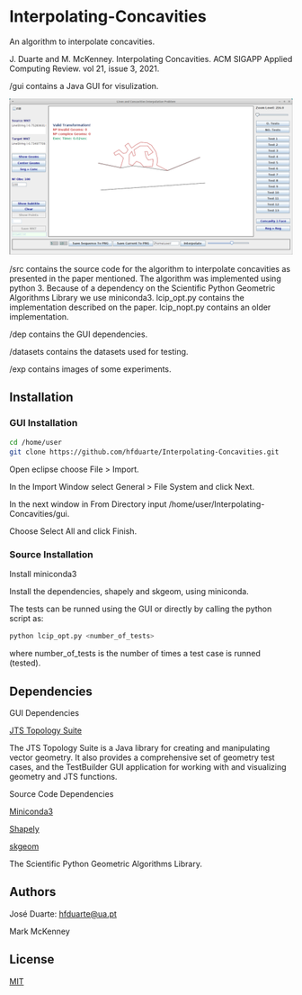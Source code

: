 # Interpolating-Concavities

An algorithm to interpolate concavities.

J. Duarte and M. McKenney. Interpolating Concavities. ACM SIGAPP Applied Computing Review. vol 21, issue 3, 2021.

/gui contains a Java GUI for visulization.

![GUI](https://github.com/hfduarte/Interpolating-Concavities/blob/main/gui.png)

/src contains the source code for the algorithm to interpolate concavities as presented in the paper mentioned. 
The algorithm was implemented using python 3. Because of a dependency on the Scientific Python Geometric Algorithms Library we use miniconda3. 
lcip_opt.py contains the implementation described on the paper. 
lcip_nopt.py contains an older implementation.

/dep contains the GUI dependencies.

/datasets contains the datasets used for testing.

/exp contains images of some experiments.

## Installation

### GUI Installation

```bash
cd /home/user
git clone https://github.com/hfduarte/Interpolating-Concavities.git
```

Open eclipse choose File > Import.

In the Import Window select General > File System and click Next.

In the next window in From Directory input /home/user/Interpolating-Concavities/gui.

Choose Select All and click Finish.

### Source Installation

Install miniconda3

Install the dependencies, shapely and skgeom, using miniconda.

The tests can be runned using the GUI or directly by calling the python script as:

```bash
python lcip_opt.py <number_of_tests>
```

where number_of_tests is the number of times a test case is runned (tested).

## Dependencies

GUI Dependencies

[JTS Topology Suite](https://github.com/locationtech/jts)

The JTS Topology Suite is a Java library for creating and manipulating vector geometry. It also provides a comprehensive set of geometry test cases, and the TestBuilder GUI application for working with and visualizing geometry and JTS functions.

Source Code Dependencies

[Miniconda3](https://docs.conda.io/en/latest/miniconda.html)

[Shapely](https://pypi.org/project/Shapely/)

[skgeom](https://pythonawesome.com/scientific-python-geometric-algorithms-library/)

The Scientific Python Geometric Algorithms Library.

## Authors

José Duarte: hfduarte@ua.pt

Mark McKenney

## License

[MIT](https://choosealicense.com/licenses/mit/)
